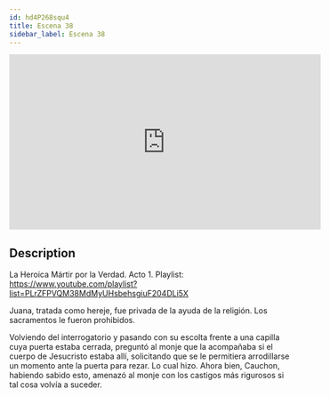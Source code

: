 ```yaml
---
id: hd4P268squ4
title: Escena 38
sidebar_label: Escena 38
---
```


<iframe
  width="560"
  height="315"
  src="https://www.youtube.com/embed/hd4P268squ4"
  title="YouTube video player"
  frameborder="0"
  allow="accelerometer; autoplay; clipboard-write; encrypted-media; gyroscope; picture-in-picture; web-share"
  referrerpolicy="strict-origin-when-cross-origin"
  allowfullscreen
></iframe>

## Description

La Heroica Mártir por la Verdad. Acto 1.
Playlist: https://www.youtube.com/playlist?list=PLrZFPVQM38MdMyUHsbehsgiuF204DLi5X

Juana, tratada como hereje, fue privada de la ayuda de la religión. Los sacramentos le fueron prohibidos.

Volviendo del interrogatorio y pasando con su escolta frente a una capilla cuya puerta estaba cerrada, preguntó al monje que la acompañaba si el cuerpo de Jesucristo estaba allí, solicitando que se le permitiera arrodillarse un momento ante la puerta para rezar. Lo cual hizo. Ahora bien, Cauchon, habiendo sabido esto, amenazó al monje con los castigos más rigurosos si tal cosa volvía a suceder.
